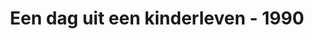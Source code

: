 ---
title: Een dag uit een kinderleven - 1990
album: 72157631175169606
photograph: Jos Verhoogen
---